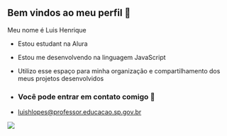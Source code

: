 ## Bem vindos ao meu perfil 💙

Meu nome é Luis Henrique

- Estou estudant na Alura
- Estou me desenvolvendo na linguagem JavaScript
- Utilizo esse espaço para minha organização e compartilhamento dos meus projetos desenvolvidos

- ### Você pode entrar em contato comigo 📧

- luishlopes@professor.educacao.sp.gov.br

![](https://media1.tenor.com/m/kcrhYIY3uW0AAAAC/dog-hello.gif)
